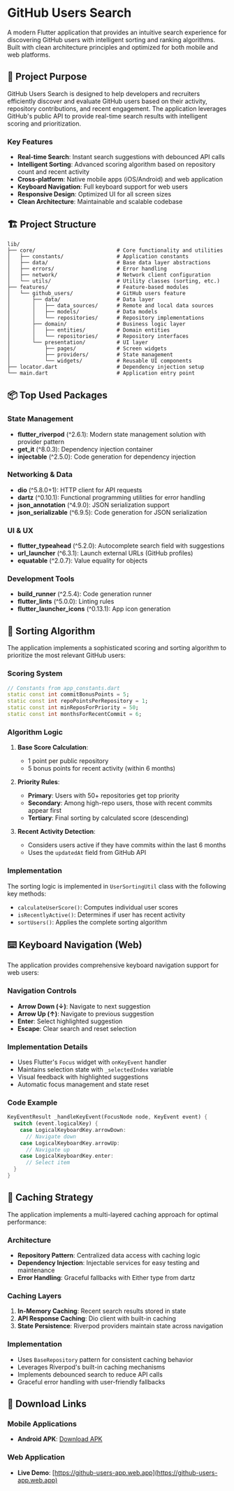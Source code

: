 # GitHub Users Search

A modern Flutter application that provides an intuitive search experience for discovering GitHub users with intelligent sorting and ranking algorithms. Built with clean architecture principles and optimized for both mobile and web platforms.

## 🎯 Project Purpose

GitHub Users Search is designed to help developers and recruiters efficiently discover and evaluate GitHub users based on their activity, repository contributions, and recent engagement. The application leverages GitHub's public API to provide real-time search results with intelligent scoring and prioritization.

### Key Features
- **Real-time Search**: Instant search suggestions with debounced API calls
- **Intelligent Sorting**: Advanced scoring algorithm based on repository count and recent activity
- **Cross-platform**: Native mobile apps (iOS/Android) and web application
- **Keyboard Navigation**: Full keyboard support for web users
- **Responsive Design**: Optimized UI for all screen sizes
- **Clean Architecture**: Maintainable and scalable codebase

## 🏗️ Project Structure

```
lib/
├── core/                          # Core functionality and utilities
│   ├── constants/                 # Application constants
│   ├── data/                      # Base data layer abstractions
│   ├── errors/                    # Error handling
│   ├── network/                   # Network client configuration
│   └── utils/                     # Utility classes (sorting, etc.)
├── features/                      # Feature-based modules
│   └── github_users/              # GitHub users feature
│       ├── data/                  # Data layer
│       │   ├── data_sources/      # Remote and local data sources
│       │   ├── models/            # Data models
│       │   └── repositories/      # Repository implementations
│       ├── domain/                # Business logic layer
│       │   ├── entities/          # Domain entities
│       │   └── repositories/      # Repository interfaces
│       └── presentation/          # UI layer
│           ├── pages/             # Screen widgets
│           ├── providers/         # State management
│           └── widgets/           # Reusable UI components
├── locator.dart                   # Dependency injection setup
└── main.dart                      # Application entry point
```

## 📦 Top Used Packages

### State Management
- **flutter_riverpod** (^2.6.1): Modern state management solution with provider pattern
- **get_it** (^8.0.3): Dependency injection container
- **injectable** (^2.5.0): Code generation for dependency injection

### Networking & Data
- **dio** (^5.8.0+1): HTTP client for API requests
- **dartz** (^0.10.1): Functional programming utilities for error handling
- **json_annotation** (^4.9.0): JSON serialization support
- **json_serializable** (^6.9.5): Code generation for JSON serialization

### UI & UX
- **flutter_typeahead** (^5.2.0): Autocomplete search field with suggestions
- **url_launcher** (^6.3.1): Launch external URLs (GitHub profiles)
- **equatable** (^2.0.7): Value equality for objects

### Development Tools
- **build_runner** (^2.5.4): Code generation runner
- **flutter_lints** (^5.0.0): Linting rules
- **flutter_launcher_icons** (^0.13.1): App icon generation

## 🧮 Sorting Algorithm

The application implements a sophisticated scoring and sorting algorithm to prioritize the most relevant GitHub users:

### Scoring System
```dart
// Constants from app_constants.dart
static const int commitBonusPoints = 5;
static const int repoPointsPerRepository = 1;
static const int minReposForPriority = 50;
static const int monthsForRecentCommit = 6;
```

### Algorithm Logic
1. **Base Score Calculation**:
   - 1 point per public repository
   - 5 bonus points for recent activity (within 6 months)

2. **Priority Rules**:
   - **Primary**: Users with 50+ repositories get top priority
   - **Secondary**: Among high-repo users, those with recent commits appear first
   - **Tertiary**: Final sorting by calculated score (descending)

3. **Recent Activity Detection**:
   - Considers users active if they have commits within the last 6 months
   - Uses the `updatedAt` field from GitHub API

### Implementation
The sorting logic is implemented in `UserSortingUtil` class with the following key methods:
- `calculateUserScore()`: Computes individual user scores
- `isRecentlyActive()`: Determines if user has recent activity
- `sortUsers()`: Applies the complete sorting algorithm

## ⌨️ Keyboard Navigation (Web)

The application provides comprehensive keyboard navigation support for web users:

### Navigation Controls
- **Arrow Down (↓)**: Navigate to next suggestion
- **Arrow Up (↑)**: Navigate to previous suggestion
- **Enter**: Select highlighted suggestion
- **Escape**: Clear search and reset selection

### Implementation Details
- Uses Flutter's `Focus` widget with `onKeyEvent` handler
- Maintains selection state with `_selectedIndex` variable
- Visual feedback with highlighted suggestions
- Automatic focus management and state reset

### Code Example
```dart
KeyEventResult _handleKeyEvent(FocusNode node, KeyEvent event) {
  switch (event.logicalKey) {
    case LogicalKeyboardKey.arrowDown:
      // Navigate down
    case LogicalKeyboardKey.arrowUp:
      // Navigate up
    case LogicalKeyboardKey.enter:
      // Select item
  }
}
```

## 💾 Caching Strategy

The application implements a multi-layered caching approach for optimal performance:

### Architecture
- **Repository Pattern**: Centralized data access with caching logic
- **Dependency Injection**: Injectable services for easy testing and maintenance
- **Error Handling**: Graceful fallbacks with Either type from dartz

### Caching Layers
1. **In-Memory Caching**: Recent search results stored in state
2. **API Response Caching**: Dio client with built-in caching
3. **State Persistence**: Riverpod providers maintain state across navigation

### Implementation
- Uses `BaseRepository` pattern for consistent caching behavior
- Leverages Riverpod's built-in caching mechanisms
- Implements debounced search to reduce API calls
- Graceful error handling with user-friendly fallbacks

## 📱 Download Links

### Mobile Applications
- **Android APK**: [Download APK](https://github.com/yourusername/github_users/releases/latest/download/app-release.apk)

### Web Application
- **Live Demo**: [https://github-users-app.web.app](https://github-users-app.web.app)